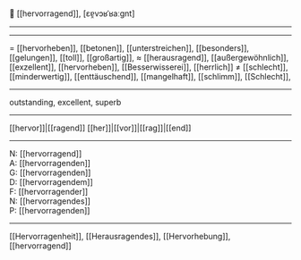 🌟 [[hervorragend]], [ɛɐ̯vɔʁˈʁaːgnt]

---


---
= [[hervorheben]], [[betonen]], [[unterstreichen]], [[besonders]],  [[gelungen]], [[toll]], [[großartig]], 
≈ [[herausragend]], [[außergewöhnlich]], [[exzellent]], [[hervorheben]], [[Besserwisserei]], [[herrlich]]
≠ [[schlecht]], [[minderwertig]], [[enttäuschend]], [[mangelhaft]], [[schlimm]], [[Schlecht]], 

---
outstanding, excellent, superb

---
[[hervor]]|[[ragend]]
[[her]]|[[vor]]|[[rag]]|[[end]]

---
N: [[hervorragend]]  
A: [[hervorragenden]]  
G: [[hervorragenden]]  
D: [[hervorragendem]]  
F: [[hervorragender]]  
N: [[hervorragendes]]  
P: [[hervorragenden]]  

---
[[Hervorragenheit]], [[Herausragendes]], [[Hervorhebung]], [[hervorragend]]